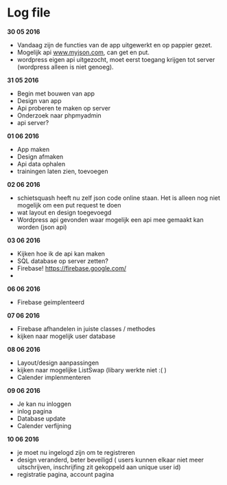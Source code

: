 Log file
=======

**30 05 2016**

- Vandaag zijn de functies van de app uitgewerkt en op pappier gezet.
- Mogelijk api www.myjson.com, can get en put.
- wordpress eigen api uitgezocht, moet eerst toegang krijgen tot server (wordpress alleen is niet genoeg).

**31 05 2016**
- Begin met bouwen van app
- Design van app
- Api proberen te maken op server
- Onderzoek naar phpmyadmin
- api server?

**01 06 2016**
- App maken
- Design afmaken
- Api data ophalen
- trainingen laten zien, toevoegen

**02 06 2016**
- schietsquash heeft nu zelf json code online staan. Het is alleen nog niet mogelijk om een put request te doen
- wat layout en design toegevoegd
- Wordpress api gevonden waar mogelijk een api mee gemaakt kan worden (json api)

**03 06 2016**
- Kijken hoe ik de api kan maken
- SQL database op server zetten?
- Firebase! https://firebase.google.com/
- 
**06 06 2016**
- Firebase geimplenteerd

**07 06 2016**
- Firebase afhandelen in juiste classes / methodes
- kijken naar mogelijk user database

**08 06 2016**
- Layout/design aanpassingen
- kijken naar mogelijke ListSwap (libary werkte niet :( )
- Calender implenmenteren

**09 06 2016**
- Je kan nu inloggen
- inlog pagina
- Database update
- Calender verfijning

**10 06 2016**
- je moet nu ingelogd zijn om te registreren
- design veranderd, beter beveiligd ( users kunnen elkaar niet meer uitschrijven, inschrijfing zit gekoppeld aan unique user id)
- registratie pagina, account pagina
